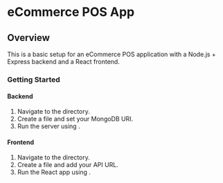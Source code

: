 # eCommerce POS App

## Overview
This is a basic setup for an eCommerce POS application with a Node.js + Express backend and a React frontend.

### Getting Started

#### Backend
1. Navigate to the  directory.
2. Create a  file and set your MongoDB URI.
3. Run the server using .

#### Frontend
1. Navigate to the  directory.
2. Create a  file and add your API URL.
3. Run the React app using .

